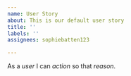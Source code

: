 ```yaml
---
name: User Story
about: This is our default user story
title: ''
labels: ''
assignees: sophiebatten123

---
```


As a *user* I can *action* so that *reason*.
